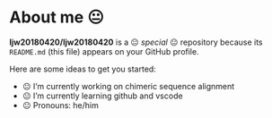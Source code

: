 # About me 😐


**ljw20180420/ljw20180420** is a 😐 _special_ 😐 repository because its `README.md` (this file) appears on your GitHub profile.

Here are some ideas to get you started:

- 😐 I’m currently working on chimeric sequence alignment
- 😐 I’m currently learning github and vscode
- 😐 Pronouns: he/him

